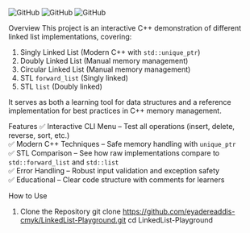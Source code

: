 ![GitHub](https://img.shields.io/badge/Language-C%2B%2B-blue)
![GitHub](https://img.shields.io/badge/License-MIT-green)
![GitHub](https://img.shields.io/badge/Version-1.0.0-orange)

 Overview
This project is an interactive C++ demonstration of different linked list implementations, covering:
1. Singly Linked List (Modern C++ with `std::unique_ptr`)  
2. Doubly Linked List (Manual memory management)  
3. Circular Linked List (Manual memory management)  
4. STL `forward_list` (Singly linked)  
5. STL `list` (Doubly linked)  

It serves as both a learning tool for data structures and a reference implementation for best practices in C++ memory management.

Features
✅ Interactive CLI Menu – Test all operations (insert, delete, reverse, sort, etc.)  
✅ Modern C++ Techniques – Safe memory handling with `unique_ptr`  
✅ STL Comparison – See how raw implementations compare to `std::forward_list` and `std::list`  
✅ Error Handling – Robust input validation and exception safety  
✅ Educational – Clear code structure with comments for learners  


 How to Use
 1. Clone the Repository
git clone https://github.com/eyadereaddis-cmyk/LinkedList-Playground.git
cd LinkedList-Playground
